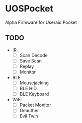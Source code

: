 # UOSPocket
Alpha Firmware for Useraid Pocket


## TODO
- IR
  - [ ] Scan Decode
  - [ ] Save Scan
  - [ ] Replay
  - [ ] Monitor
- BLE
  - [ ] Mousejacking
  - [ ] BLE HID
  - [ ] BLE Keyboard
- WiFi
  - [ ] Packet Monitor
  - [ ] Deauther
  - [ ] Evil Twin 
